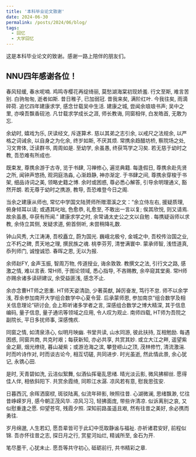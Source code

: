 ```yaml
---
title: '本科毕业论文致谢'
date: 2024-06-30
permalink: /posts/2024/06/blog/
tags:
  - 回忆
  - 大学回忆
---
```


这是本科毕业论文的致谢。感谢一路上陪伴的朋友们。

NNU四年感谢各位！
-----

春风轻缓, 春水呢喃. 鸡鸣寺樱花再绽绮丽, 莫愁湖海棠初现娇羞. 行文至斯, 难言苦别. 白驹匆匆, 逝者如斯. 昔日稚子, 已加弱冠. 昔我来矣, 满阶红叶. 今我往矣, 雨滴碎荷. 追忆四年建康求学, 感念廿载吴中生活. 建康之城, 尝闻余琅琅书声; 吴中之里, 亦嗅吾飘香砚池. 凡廿载求学成长之涯, 师长教诲, 同窗相伴, 白发皓首, 无敢为忘. 

余幼时, 嬉戏为乐, 厌读经文, 斥逐算术. 慈以其弟之志引余, 以戒尺之法规余, 以严格之词诫余, 以自身之为化余, 终岁如斯, 不厌其烦. 常携余趋醋坊桥, 察院场之处, 习文育体, 泛读群书, 周周如是. 至幼学, 余虽愚, 终获笃学之习矣. 若无慈于幼时之教, 吾恐难有所成也. 

既束发, 尊携余游于古寺, 览于书肆, 习禅修心, 遍览典籍. 每逢假日, 尊携余赴先贤之所, 闻钟声悠扬, 观洞庭浩淼, 心渐趋静, 神亦渐定. 于书肆之间, 尊携余穿梭于书架, 细品诗词之美, 领略史籍之博. 余时或困惑, 尊必悉心解答, 引导余明理通义, 豁然开朗. 若无尊于幼时之携游, 教导, 吾恐难登今日之阁. 

当余之建康从师也, 常忆中学国文陆赟师所赠潜溪之文：“余立侍左右, 援疑质理, 俯身倾耳以请; 或遇其叱咄, 色愈恭, 礼愈至, 不敢出一言以复; 俟其欣悦, 则又请焉. 故余虽愚, 卒获有所闻.” 建康求学之时, 余常诵太史公之文以自勉 . 每携疑诣师以求教, 余侍立其侧, 发疑求道, 俯首侧听, 未尝稍降礼数. 

钟山风秀, 大江涛涛, 吾校矗立, 蔚为国光. 巍峨北极兮, 金城之中, 吾校传治国之业, 立不朽之碑, 贯天地之理, 撰民族之魂. 桃李芬芳, 清誉满寰中. 蒙承师智, 浅悟道真, 忝列师门, 诚惶诚恐. 春晖之恩, 无以为报. 

余师赵FY, 金声玉振, 智周万物, 传道授业, 诲余敦敦. 教撰文之法, 引行文之路, 感激之情, 难以言表. 常H师, 于图论领域, 悉心指导, 不吝赐教, 余卒窥其堂奥. 常H师亦赐余诸多读研建议, 余受益匪浅, 感念不止. 

余亦念曹HT师之恩重. HT师天姿清劭, 少著英猷, 踔厉奋发, 笃行不怠. 师不以余学浅, 荐余参加南开大学组合数学中心夏令营. 后承蒙师恩, 参加南京“组合数学及相关信息理论”研讨会, 会上聆听诸多学者之言, 深感组合数学之博大精深, 其于信息编码, 量子信息, 量子通讯等领域之应用, 令人叹为观止. 南师四载, HT师为吾院之副院长, 平日多扰师事, 深感愧疚. 

同窗之情, 如清泉涤心, 似明月映幽. 书堂共读, 山水同游, 彼此扶持, 互相勉励. 每遇困惑, 同窗共商, 共克时艰；每获新知, 亦必共享, 共赏其妙. 或立大江之畔, 遥望紫金之巅, 烟光缭绕, 暮山凝紫；或游沧海之滨, 攀登崂山之顶, 茂林修竹, 清流激湍. 时而吟诗作对, 时而谈古论今, 相互切磋, 共同进步. 时光虽逝, 然此情此景, 余心犹记, 永镌心田. 
    
是时, 天青碧如洗, 云洁似絮舞, 似酒仙挥毫乱思绪. 晴光淡云影, 微风拂柳丝. 愿得佳人伴, 相依斜阳下. 共赏余霞绮, 同聆江水潺. 凉风若有意, 慰我思弦安. 

日暮西沉, 余晖洒窗棂, 斑驳陆离, 似流年碎影, 映照往昔. 心湖微澜, 思绪飘渺, 忆往昔峥嵘岁月, 感今朝正茂风华. 凉风习习, 轻拂面庞, 带些许清凉. 似诉离别之哀, 又似慰重逢之愿. 仰望苍穹, 残霞夕照. 深知前路虽遥且艰, 然有往昔之美好, 余必携而勇往.

岁月绵邈, 人生若幻, 愿吾辈皆可于此幻中觅取静谧与福祉. 亦祈诸君安好, 前程似锦. 吾亦怀往昔之志, 探日月之行, 赏星河灿烂, 精诚所至, 金石为开. 
    
笔尽墨干, 心犹未止. 愿吾等共守初心, 砥砺前行, 共书精彩之章. 
